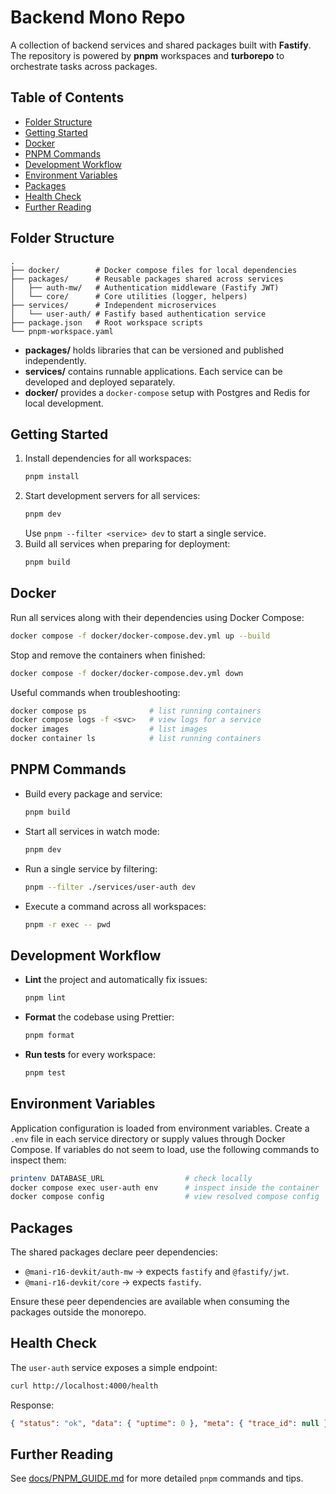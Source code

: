 # Backend Mono Repo

A collection of backend services and shared packages built with **Fastify**. The repository is powered by **pnpm** workspaces and **turborepo** to orchestrate tasks across packages.

## Table of Contents

- [Folder Structure](#folder-structure)
- [Getting Started](#getting-started)
- [Docker](#docker)
- [PNPM Commands](#pnpm-commands)
- [Development Workflow](#development-workflow)
- [Environment Variables](#environment-variables)
- [Packages](#packages)
- [Health Check](#health-check)
- [Further Reading](#further-reading)

## Folder Structure

```text
.
├── docker/        # Docker compose files for local dependencies
├── packages/      # Reusable packages shared across services
│   ├── auth-mw/   # Authentication middleware (Fastify JWT)
│   └── core/      # Core utilities (logger, helpers)
├── services/      # Independent microservices
│   └── user-auth/ # Fastify based authentication service
├── package.json   # Root workspace scripts
└── pnpm-workspace.yaml
```

- **packages/** holds libraries that can be versioned and published independently.
- **services/** contains runnable applications. Each service can be developed and deployed separately.
- **docker/** provides a `docker-compose` setup with Postgres and Redis for local development.

## Getting Started

1. Install dependencies for all workspaces:
   ```bash
   pnpm install
   ```
2. Start development servers for all services:
   ```bash
   pnpm dev
   ```
   Use `pnpm --filter <service> dev` to start a single service.
3. Build all services when preparing for deployment:
   ```bash
   pnpm build
   ```

## Docker

Run all services along with their dependencies using Docker Compose:

```bash
docker compose -f docker/docker-compose.dev.yml up --build
```

Stop and remove the containers when finished:

```bash
docker compose -f docker/docker-compose.dev.yml down
```

Useful commands when troubleshooting:

```bash
docker compose ps              # list running containers
docker compose logs -f <svc>   # view logs for a service
docker images                  # list images
docker container ls            # list running containers
```

## PNPM Commands

- Build every package and service:
  ```bash
  pnpm build
  ```
- Start all services in watch mode:
  ```bash
  pnpm dev
  ```
- Run a single service by filtering:
  ```bash
  pnpm --filter ./services/user-auth dev
  ```
- Execute a command across all workspaces:
  ```bash
  pnpm -r exec -- pwd
  ```

## Development Workflow

- **Lint** the project and automatically fix issues:
  ```bash
  pnpm lint
  ```
- **Format** the codebase using Prettier:
  ```bash
  pnpm format
  ```
- **Run tests** for every workspace:
  ```bash
  pnpm test
  ```

## Environment Variables

Application configuration is loaded from environment variables. Create a `.env` file in each service directory or supply values through Docker Compose. If variables do not seem to load, use the following commands to inspect them:

```bash
printenv DATABASE_URL                  # check locally
docker compose exec user-auth env      # inspect inside the container
docker compose config                  # view resolved compose config
```

## Packages

The shared packages declare peer dependencies:

- `@mani-r16-devkit/auth-mw` → expects `fastify` and `@fastify/jwt`.
- `@mani-r16-devkit/core` → expects `fastify`.

Ensure these peer dependencies are available when consuming the packages outside the monorepo.

## Health Check

The `user-auth` service exposes a simple endpoint:

```bash
curl http://localhost:4000/health
```

Response:

```json
{ "status": "ok", "data": { "uptime": 0 }, "meta": { "trace_id": null } }
```

## Further Reading

See [docs/PNPM_GUIDE.md](docs/PNPM_GUIDE.md) for more detailed `pnpm` commands and tips.
